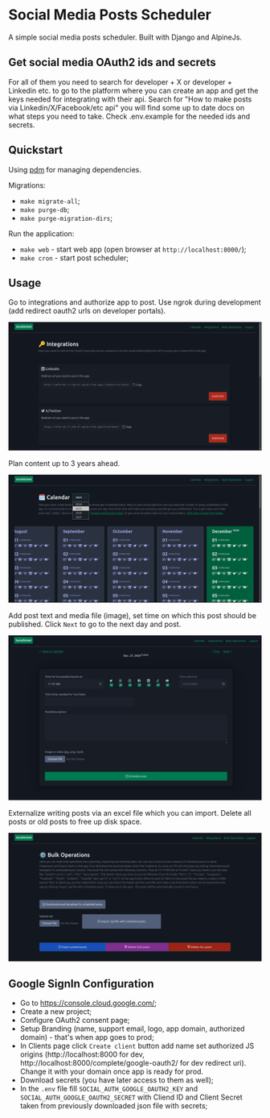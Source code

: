 # Social Media Posts Scheduler

A simple social media posts scheduler. Built with Django and AlpineJs.


## Get social media OAuth2 ids and secrets

For all of them you need to search for developer + X or developer + Linkedin etc. to go to the platform where you can create an app and get the keys needed for integrating with their api. Search for "How to make posts via Linkedin/X/Facebook/etc api" you will find some up to date docs on what steps you need to take. Check .env.example for the needed ids and secrets.


## Quickstart

Using [pdm](https://pdm-project.org/latest/) for managing dependencies.


Migrations:
- `make migrate-all`;
- `make purge-db`;
- `make purge-migration-dirs`;

Run the application:
- `make web` - start web app (open browser at `http://localhost:8000/`);
- `make cron` - start post scheduler;


## Usage

Go to integrations and authorize app to post. Use ngrok during development (add redirect oauth2 urls on developer portals).

![integrations](pics/integrations.png)

Plan content up to 3 years ahead. 

![calendar](pics/calendar.png)

Add post text and media file (image), set time on which this post should be published. 
Click `Next` to go to the next day and post.

![posts](pics/posts.jpeg)

Externalize writing posts via an excel file which you can import. Delete all posts or old posts to free up disk space.

![bulk](pics/bulk.png)


## Google SignIn Configuration

- Go to https://console.cloud.google.com/;
- Create a new project;
- Configure OAuth2 consent page;
- Setup Branding (name, support email, logo, app domain, authorized domain) - that's when app goes to prod;
- In Clients page click `Create client` button add name set authorized JS origins (http://localhost:8000 for dev, http://localhost:8000/complete/google-oauth2/ for dev redirect uri). Change it with your domain once app is ready for prod.
- Download secrets (you have later access to them as well);
- In the `.env` file fill `SOCIAL_AUTH_GOOGLE_OAUTH2_KEY` and `SOCIAL_AUTH_GOOGLE_OAUTH2_SECRET` with Cliend ID and Client Secret taken from previously downloaded json file with secrets;

